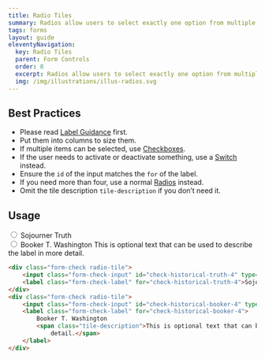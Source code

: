 ```yaml
---
title: Radio Tiles
summary: Radios allow users to select exactly one option from multiple options.
tags: forms
layout: guide
eleventyNavigation:
  key: Radio Tiles
  parent: Form Controls
  order: 8
  excerpt: Radios allow users to select exactly one option from multiple options.
  img: /img/illustrations/illus-radios.svg
---
```


## Best Practices

- Please read [Label Guidance](/form-controls/labels-guidance) first.
- Put them into columns to size them.
- If multiple items can be selected, use [Checkboxes](/form-controls/checkboxes).
- If the user needs to activate or deactivate something, use a [Switch](/form-controls/switches) instead.
- Ensure the `id` of the input matches the `for` of the label.
- If you need more than four, use a normal [Radios](/form-controls/radios/) instead.
- Omit the tile description `tile-description` if you don’t need it.

## Usage

<div class="form-check radio-tile">
	<input class="form-check-input" id="check-historical-truth-4" type="radio" name="historical-figures" value="sojourner-truth" />
	<label class="form-check-label" for="check-historical-truth-4">Sojourner Truth</label>
</div>
<div class="form-check radio-tile">
	<input class="form-check-input" id="check-historical-booker-4" type="radio" name="historical-figures" value="sojourner-truth" />
	<label class="form-check-label" for="check-historical-booker-4">
		Booker T. Washington
		<span class="tile-description">This is optional text that can be used to describe the label in more
			detail.</span>
	</label>
</div>

```html
<div class="form-check radio-tile">
	<input class="form-check-input" id="check-historical-truth-4" type="radio" name="historical-figures" value="sojourner-truth" />
	<label class="form-check-label" for="check-historical-truth-4">Sojourner Truth</label>
</div>
<div class="form-check radio-tile">
	<input class="form-check-input" id="check-historical-booker-4" type="radio" name="historical-figures" value="sojourner-truth" />
	<label class="form-check-label" for="check-historical-booker-4">
		Booker T. Washington
		<span class="tile-description">This is optional text that can be used to describe the label in more
			detail.</span>
	</label>
</div>
```